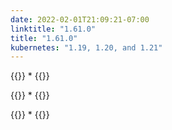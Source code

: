 ```yaml
---
date: 2022-02-01T21:09:21-07:00
linktitle: "1.61.0"
title: "1.61.0"
kubernetes: "1.19, 1.20, and 1.21"
---
```


{{<features>}}
*
{{</features>}}

{{<changes>}}
*
{{</changes>}}

{{<fixes>}}
*
{{</fixes>}}
